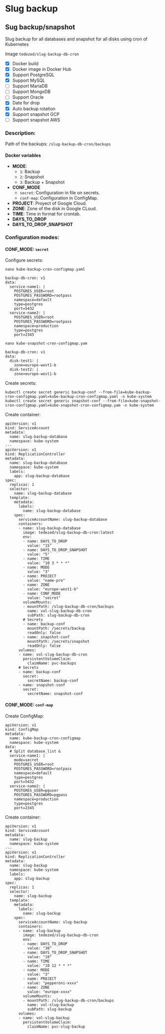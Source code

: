 # Slug backup

## Sug backup/snapshot

Slug backup for all databases and snapshot for all disks using cron of Kubernetes

Image `tedezed/slug-backup-db-cron`

- [x] Docker build
- [x] Docker image in Docker Hub
- [x] Support PostgreSQL
- [x] Support MySQL
- [ ] Support MariaDB
- [ ] Support MongoDB
- [ ] Support Oracle
- [x] Date for drop
- [x] Auto backup rotation
- [x] Support snapshot GCP
- [ ] Support snapshot AWS

### Description:

Path of the backups: `/slug-backup-db-cron/backups`

#### Docker variables

* **MODE**:
  * `1`: Backup
  * `2`: Snapshot
  * `3`: Backup + Snapshot
* **CONF_MODE**
  * `secret`: Configuration in file on secrets.
  * `conf-map`: Configuration in ConfigMap.
* **PROJECT**: Proyect of Google Cloud.
* **ZONE**: Zone of the disk in Google CLoud.
* **TIME**: Time in format for crontab.
* **DAYS_TO_DROP**
* **DAYS_TO_DROP_SNAPSHOT**


### Configuration modes:

#### CONF_MODE: `secret`

Configure secrets:

`nano kube-backup-cron-configmap.yaml`

```
backup-db-cron: v1
data:
  service-name1: |
    POSTGRES_USER=root
    POSTGRES_PASSWORD=rootpass
    namespace=default
    type=postgres
    port=5432
  service-name2: |
    POSTGRES_USER=root
    POSTGRES_PASSWORD=rootpass
    namespace=production
    type=postgres
    port=2345
```

`nano kube-snapshot-cron-configmap.yam`

```
backup-db-cron: v1
data:
  disk-test1: |
    zone=europe-west1-b
  disk-test2: |
    zone=europe-west1-b
```

Create secrets:
```
kubectl create secret generic backup-conf --from-file=kube-backup-cron-configmap.yaml=kube-backup-cron-configmap.yaml -n kube-system
kubectl create secret generic snapshot-conf --from-file=kube-snapshot-cron-configmap.yaml=kube-snapshot-cron-configmap.yam -n kube-system
```

Create container:

```
apiVersion: v1
kind: ServiceAccount
metadata:
  name: slug-backup-database
  namespace: kube-system
---
apiVersion: v1
kind: ReplicationController
metadata:
  name: slug-backup-database
  namespace: kube-system
  labels:
    app: slug-backup-database
spec:
  replicas: 1
  selector:
    name: slug-backup-database
  template:
    metadata:
      labels:
        name: slug-backup-database
    spec:
      serviceAccountName: slug-backup-database
      containers:
      - name: slug-backup-database
        image: tedezed/slug-backup-db-cron:latest
        env:
        - name: DAYS_TO_DROP
          value: "15"
        - name: DAYS_TO_DROP_SNAPSHOT
          value: "5"
        - name: TIME
          value: "10 3 * * *"
        - name: MODE
          value: "3"
        - name: PROJECT
          value: "name-pro"
        - name: ZONE
          value: "europe-west1-b"
        - name: CONF_MODE
          value: "secret"
        volumeMounts:
        - mountPath: /slug-backup-db-cron/backups
          name: vol-slug-backup-db-cron
          subPath: slug-backup-db-cron
        # Secrets
        - name: backup-conf
          mountPath: /secrets/backup
          readOnly: false
        - name: snapshot-conf
          mountPath: /secrets/snapshot
          readOnly: false
      volumes:
      - name: vol-slug-backup-db-cron
        persistentVolumeClaim:
          claimName: pvc-backups
      # Secrets
      - name: backup-conf
        secret:
          secretName: backup-conf
      - name: snapshot-conf
        secret:
          secretName: snapshot-conf
```

#### CONF_MODE: `conf-map`

Create ConfigMap:

```
apiVersion: v1
kind: ConfigMap
metadata:
  name: kube-backup-cron-configmap
  namespace: kube-system
data:
  # Split database_list &
  service-name1: |
    mode=secret
    POSTGRES_USER=root
    POSTGRES_PASSWORD=rootpass
    namespace=default
    type=postgres
    port=5432
  service-name2: |
    POSTGRES_USER=pguser
    POSTGRES_PASSWORD=pgpass
    namespace=production
    type=postgres
    port=2345
```

Create container:

```
apiVersion: v1
kind: ServiceAccount
metadata:
  name: slug-backup
  namespace: kube-system
---
apiVersion: v1
kind: ReplicationController
metadata:
  name: slug-backup
  namespace: kube-system
  labels:
    app: slug-backup
spec:
  replicas: 1
  selector:
    name: slug-backup
  template:
    metadata:
      labels:
        name: slug-backup
    spec:
      serviceAccountName: slug-backup
      containers:
      - name: slug-backup
        image: tedezed/slug-backup-db-cron
        env:
        - name: DAYS_TO_DROP
          value: "30"
        - name: DAYS_TO_DROP_SNAPSHOT
          value: "10"
        - name: TIME
          value: "10 12 * * *"
        - name: MODE
          value: "3"
        - name: PROJECT
          value: "pepperoni-xxxx"
        - name: ZONE
          value: "europe-xxxx"
        volumeMounts:
        - mountPath: /slug-backup-db-cron/backups
          name: vol-slug-backup
          subPath: slug-backup
      volumes:
      - name: vol-slug-backup
        persistentVolumeClaim:
          claimName: pvc-slug-backup
```